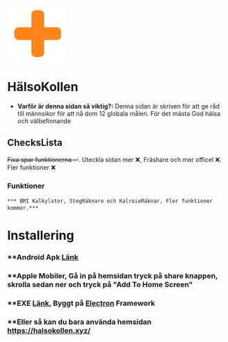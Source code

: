 ![alt text](https://raw.githubusercontent.com/ttvhipo/HalsoKollen/refs/heads/main/bilder/image.png)
# HälsoKollen
- **Varför är denna sidan så viktig?:** Denna sidan är skriven för att ge råd till männsikor för att nå dom 12 globala målen. För det mästa God hälsa och välbefinnande
## ChecksLista
~~Fixa spar funktionerna ✅~~. Uteckla sidan mer ❌, Fräshare och mer officel ❌. Fler funktioner ❌
### Funktioner
	*** BMI Kalkylator, StegRäknare och KalroieRäknar, Fler funktioner kommer.***
 # Installering
 ### **Android Apk [Länk](https://gofile.io/d/iwRi5M)
 ### **Apple Mobiler, Gå in på hemsidan tryck på share knappen, skrolla sedan ner och tryck på "Add To Home Screen"
 ### **EXE [Länk](https://gofile.io/d/gyqHQ0), Byggt på [Electron](https://www.electronjs.org/) Framework
 ### **Eller så kan du bara använda hemsidan https://halsokollen.xyz/
